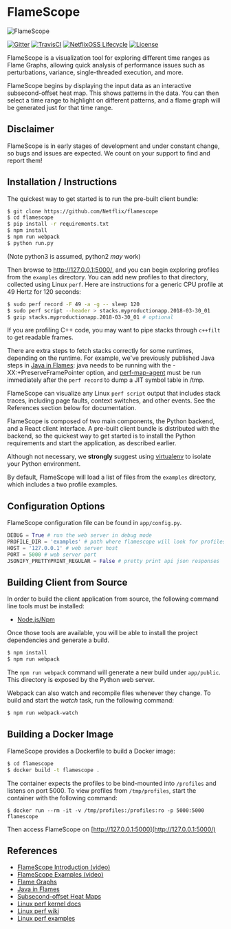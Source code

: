 # FlameScope

![FlameScope](docs/screenshot-flamescope-02-annotated.png)

[![Gitter](https://badges.gitter.im/gitterHQ/gitter.svg)](https://gitter.im/flamescope)
[![TravisCI](https://travis-ci.com/Netflix/flamescope.svg)](https://travis-ci.com/Netflix/flamescope)
[![NetflixOSS Lifecycle](https://img.shields.io/osslifecycle/Netflix/flamescope.svg)]()
[![License](https://img.shields.io/github/license/Netflix/flamescope.svg)](http://www.apache.org/licenses/LICENSE-2.0)

FlameScope is a visualization tool for exploring different time ranges as Flame Graphs, allowing quick analysis of performance issues such as perturbations, variance, single-threaded execution, and more.

FlameScope begins by displaying the input data as an interactive subsecond-offset heat map. This shows patterns in the data. You can then select a time range to highlight on different patterns, and a flame graph will be generated just for that time range.

## Disclaimer

FlameScope is in early stages of development and under constant change, so bugs and issues are expected. We count on your support to find and report them!

## Installation / Instructions

The quickest way to get started is to run the pre-built client bundle:

```bash
$ git clone https://github.com/Netflix/flamescope
$ cd flamescope
$ pip install -r requirements.txt
$ npm install 
$ npm run webpack
$ python run.py
```

(Note python3 is assumed, python2 _may_ work)

Then browse to http://127.0.0.1:5000/, and you can begin exploring profiles from the `examples` directory. You can add new profiles to that directory, collected using Linux `perf`. Here are instructions for a generic CPU profile at 49 Hertz for 120 seconds:

```bash
$ sudo perf record -F 49 -a -g -- sleep 120
$ sudo perf script --header > stacks.myproductionapp.2018-03-30_01
$ gzip stacks.myproductionapp.2018-03-30_01	# optional
```

If you are profiling C++ code, you may want to pipe stacks through `c++filt` to get readable frames.

There are extra steps to fetch stacks correctly for some runtimes, depending on the runtime. For example, we've previously published Java steps in [Java in Flames](https://medium.com/netflix-techblog/java-in-flames-e763b3d32166): java needs to be running with the -XX:+PreserveFramePointer option, and [perf-map-agent](https://github.com/jvm-profiling-tools/perf-map-agent) must be run immediately after the `perf record` to dump a JIT symbol table in /tmp.

FlameScope can visualize any Linux `perf script` output that includes stack traces, including page faults, context switches, and other events. See the References section below for documentation.

FlameScope is composed of two main components, the Python backend, and a React client interface. A pre-built client bundle is distributed with the backend, so the quickest way to get started is to install the Python requirements and start the application, as described earlier.

Although not necessary, we **strongly** suggest using [virtualenv](https://github.com/pypa/virtualenv) to isolate your Python environment.

By default, FlameScope will load a list of files from the `examples` directory, which includes a two profile examples.

## Configuration Options

FlameScope configuration file can be found in `app/config.py`.

```python
DEBUG = True # run the web server in debug mode
PROFILE_DIR = 'examples' # path where flamescope will look for profiles
HOST = '127.0.0.1' # web server host
PORT = 5000 # web server port
JSONIFY_PRETTYPRINT_REGULAR = False # pretty print api json responses
```

## Building Client from Source

In order to build the client application from source, the following command line tools must be installed:

- [Node.js/Npm](https://nodejs.org/en/download/)

Once those tools are available, you will be able to install the project dependencies and generate a build.

```bash
$ npm install
$ npm run webpack
```

The `npm run webpack` command will generate a new build under `app/public`. This directory is exposed by the Python web server.

Webpack can also watch and recompile files whenever they change. To build and start the _watch_ task, run the following command:

```bash
$ npm run webpack-watch
```

## Building a Docker Image

FlameScope provides a Dockerfile to build a Docker image:

```bash
$ cd flamescope
$ docker build -t flamescope .
```

The container expects the profiles to be bind-mounted into `/profiles` and listens on port 5000. To view profiles from `/tmp/profiles`, start the container with the following command:

```
$ docker run --rm -it -v /tmp/profiles:/profiles:ro -p 5000:5000 flamescope
```

Then access FlameScope on [http://127.0.0.1:5000](http://127.0.0.1:5000/)

## References

- [FlameScope Introduction (video)](https://www.youtube.com/watch?v=cFuI8SAAvJg)
- [FlameScope Examples (video)](https://www.youtube.com/watch?v=gRawd7CO-Q8)
- [Flame Graphs](http://www.brendangregg.com/flamegraphs.html)
- [Java in Flames](https://medium.com/netflix-techblog/java-in-flames-e763b3d32166)
- [Subsecond-offset Heat Maps](http://www.brendangregg.com/HeatMaps/subsecondoffset.html)
- [Linux perf kernel docs](https://github.com/torvalds/linux/tree/master/tools/perf/Documentation)
- [Linux perf wiki](https://perf.wiki.kernel.org/index.php/Main_Page)
- [Linux perf examples](http://www.brendangregg.com/perf.html)
